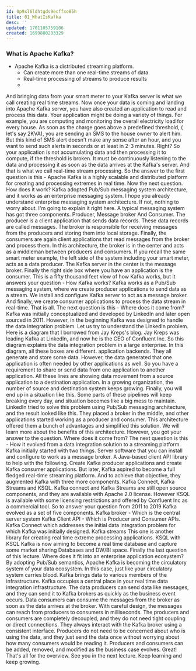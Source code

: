 ```yaml
---
id: 0p9xl6ldhtgds9ecffxo85h
title: 01_WhatIsKafka
desc: ''
updated: 1701105759106
created: 1699880203329
---
```




### What is Apache Kafka? 
- Apache Kafka is a distributed streaming platform. 
  - Can create more than one real-time streams of data.
  - Real-time processing of streams to produce results
  - 
 
And bringing data from your smart meter to your Kafka server is what we call creating real time streams. 
Now once your data is coming and landing into Apache Kafka server, you have also created an application to read and process this data. 
Your application might be doing a variety of things. 
For example, you are computing and monitoring the overall electricity load for every house. 
As soon as the charge goes above a predefined threshold, ( let's say 2KVA), you are sending an SMS to the house owner to alert him. 
But this kind of SMS alert doesn't make any sense after an hour, and you want to send such alerts in seconds or at least in 2-3 minutes. 
Right? So your application is not accumulating data and then processing it to compute, if the threshold is broken. 
It must be continuously listening to the data and processing it as soon as the data arrives at the Kafka's server. 
And that is what we call real-time stream processing. 
So the answer to the first question is this - Apache Kafka is a highly scalable and distributed platform for creating and processing extremes in real time. 
Now the next question. 
How does it work? Kafka adopted Pub/Sub messaging system architecture, and it works as an enterprise messaging system. 
I hope you already understand enterprise messaging system architecture. 
If not, nothing to worry about. 
I'm going to explain it right here. 
A typical messaging system has got three components. 
Producer, Message broker And Consumer. 
The producer is a client application that sends data records. 
These data records are called messages. 
The broker is responsible for receiving messages from the producers and storing them into local storage. 
Finally, the consumers are again client applications that read messages from the broker and process them. 
In this architecture, the broker is in the center and acts as a middleman between producers and consumers. 
If you recall the same smart meter example, the left side of the system including your smart meter, acts as a data producer. 
The Kafka server in the center is the message broker. 
Finally the right side box where you have an application is the consumer. 
This is a fifty thousand feet view of how Kafka works, but it answers your question - How Kafka works? Kafka works as a Pub/Sub messaging system, where we create producer applications to send data as a stream. 
We install and configure Kafka server to act as a message broker. 
And finally, we create consumer applications to process the data stream in real-time. 
That is all. 
The next question is this - Where does it come from? Kafka was initially conceptualized and developed by LinkedIn and later open sourced in 2011. 
However, in the beginning Kafka was designed to handle the data integration problem. 
Let us try to understand the LinkedIn problem. 
Here is a diagram that I borrowed from Jay Kreps's blog. 
Jay Kreps was leading Kafka at LinkedIn, and now he is the CEO of Confluent Inc. 
So this diagram explains the data integration problem in a large enterprise. 
In this diagram, all these boxes are different. 
application backends. 
They all generate and store some data. 
However, the data generated that one application is often needed by other applications as well. 
So you have a requirement to share or send data from one application to another application. 
All these lines are showing data movement from a source application to a destination application. 
In a growing organization, the number of source and destination system keeps growing. 
Finally, you will end up in a situation like this. 
Some parts of these pipelines will keep breaking every day, and situation becomes like a big mess to maintain. 
LinkedIn tried to solve this problem using Pub/Sub messaging architecture, and the result looked like this. 
They placed a broker in the middle, and other applications started working as a producer and consumer. 
This architecture offered them a bunch of advantages and simplified this solution. 
We will learn more about the benefits of this architecture. 
However, you got your answer to the question. 
Where does it come from? The next question is this - How it evolved from a data integration solution to a streaming platform. 
Kafka initially started with two things. 
Server software that you can install and configure to work as a message broker. 
A Java-based client API library to help with the following. 
Create Kafka producer applications and create Kafka consumer applications. 
But later, Kafka aspired to become a full fledged real-time streaming platform. 
And to achieve that objective, they augmented Kafka with three more components. 
Kafka Connect, Kafka Streams and KSQL. 
Kafka connect and Kafka Streams are still open source components, and they are available with Apache 2.0 license. 
However KSQL is available with some licensing restrictions and offered by Confluent Inc as a commercial tool. 
So to answer your question from 2011 to 2019 Kafka evolved as a set of five components. 
Kafka broker - Which is the central server system Kafka Client API - Which is Producer and Consumer APIs. 
Kafka Connect which addresses the initial data integration problem for which Kafka was initially designed. 
Kafka streams This one is another library for creating real time extreme processing applications. 
KSQL with KSQL Kafka is now aiming to become a real time database and capture some market sharing Databases and DW/BI space. 
Finally the last question of this lecture. 
Where does it fit into an enterprise application ecosystem? By adopting Pub/Sub semantics, Apache Kafka is becoming the circulatory system of your data ecosystem. 
In this case, just like your circulatory system carries blood. 
Kafka brings data to various members of the infrastructure. 
Kafka occupies a central place in your real time data integration infrastructure. 
The data producers can send data like messages, and they can send it to Kafka brokers as quickly as the business event occurs. 
Data consumers can consume the messages from the broker as soon as the data arrives at the broker. 
With careful design, the messages can reach from producers to consumers in milliseconds. 
The producers and consumers are completely decoupled, and they do not need tight coupling or direct connections. 
They always interact with the Kafka broker using a consistent interface. 
Producers do not need to be concerned about who is using the data, and they just send the data once without worrying about how many consumers would be reading it. 
Producers and consumers can be added, removed, and modified as the business case evolves. 
Great! That's all for the overview. 
See you in the next lecture. 
Keep learning and keep growing. 
